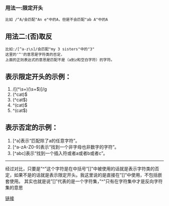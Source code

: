 ### 用法一:限定开头

    比如 /^A/会匹配"An e"中的A，但是不会匹配"ab A"中的A

## 用法二:(否)取反

    比如:/[^a-z\s]/会匹配"my 3 sisters"中的"3"  
    这里的'^'的意思是字符类的否定，
    上面的正则表达式的意思是匹配不是（a到z和空白字符）的字符。

## 表示限定开头的示例：

1. /[(^\s+)(\s+$)]/g
2. (^cat)$
3. (^cat$)
4. ^(cat)$
5. ^(cat$)

## 表示否定的示例：

1. [^a]表示“匹配除了a的任意字符”。
2. [^a-zA-Z0-9]表示“找到一个非字母也非数字的字符”。
3. [\^abc]表示“找到一个插入符或者a或者b或者c”。

---
经过对比，只要是”^”这个字符是在中括号”[]”中被使用的话就是表示字符类的否定，如果不是的话就是表示限定开头。我这里说的是直接在”[]”中使用，不包括嵌套使用。 
其实也就是说”[]”代表的是一个字符集，”^”只有在字符集中才是反向字符集的意思

 [链接](https://www.cnblogs.com/ytc6/p/8478989.html)

